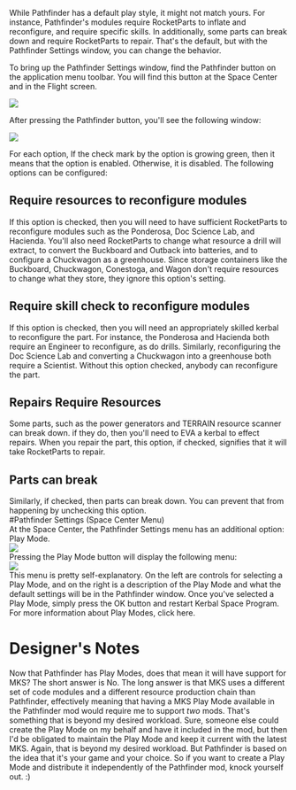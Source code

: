 While Pathfinder has a default play style, it might not match yours. For instance, Pathfinder's modules require RocketParts to inflate and reconfigure, and require specific skills. In additionally, some parts can break down and require RocketParts to repair. That's the default, but with the Pathfinder Settings window, you can change the behavior.

To bring up the Pathfinder Settings window, find the Pathfinder button on the application menu toolbar. You will find this button at the Space Center and in the Flight screen.  

![](https://github.com/Angel-125/Pathfinder/wiki/SettingsMenu.jpg)  

After pressing the Pathfinder button, you'll see the following window:

![](https://github.com/Angel-125/Pathfinder/wiki/PathfinderSettings.jpg)  

For each option, If the check mark by the option is growing green, then it means that the option is enabled. Otherwise, it is disabled. The following options can be configured:

## Require resources to reconfigure modules  
If this option is checked, then you will need to have sufficient RocketParts to reconfigure modules such as the Ponderosa, Doc Science Lab, and Hacienda. You'll also need RocketParts to change what resource a drill will extract, to convert the Buckboard and Outback into batteries, and to configure a Chuckwagon as a greenhouse. Since storage containers like the Buckboard, Chuckwagon, Conestoga, and Wagon don't require resources to change what they store, they ignore this option's setting.
## Require skill check to reconfigure modules  
If this option is checked, then you will need an appropriately skilled kerbal to reconfigure the part. For instance, the Ponderosa and Hacienda both require an Engineer to reconfigure, as do drills. Similarly, reconfiguring the Doc Science Lab and converting a Chuckwagon into a greenhouse both require a Scientist. Without this option checked, anybody can reconfigure the part.
## Repairs Require Resources  
Some parts, such as the power generators and TERRAIN resource scanner can break down. if they do, then you'll need to EVA a kerbal to effect repairs. When you repair the part, this option, if checked, signifies that it will take RocketParts to repair.
## Parts can break  
Similarly, if checked, then parts can break down. You can prevent that from happening by unchecking this option.  
#Pathfinder Settings (Space Center Menu)  
At the Space Center, the Pathfinder Settings menu has an additional option: Play Mode.  
![](https://github.com/Angel-125/Pathfinder/wiki/PathfinderSettings2.jpg)  
Pressing the Play Mode button will display the following menu:  
![](https://github.com/Angel-125/Pathfinder/wiki/PlayModes.jpg)  
This menu is pretty self-explanatory. On the left are controls for selecting a Play Mode, and on the right is a description of the Play Mode and what the default settings will be in the Pathfinder window. Once you've selected a Play Mode, simply press the OK button and restart Kerbal Space Program. For more information about Play Modes, click here.  
# Designer's Notes  
Now that Pathfinder has Play Modes, does that mean it will have support for MKS? The short answer is No. The long answer is that MKS uses a different set of code modules and a different resource production chain than Pathfinder, effectively meaning that having a MKS Play Mode available in the Pathfinder mod would require me to support _two_ mods. That's something that is beyond my desired workload. Sure, someone else could create the Play Mode on my behalf and have it included in the mod, but then I'd be obligated to maintain the Play Mode and keep it current with the latest MKS. Again, that is beyond my desired workload. But Pathfinder is based on the idea that it's your game and your choice. So if you want to create a Play Mode and distribute it independently of the Pathfinder mod, knock yourself out. :)